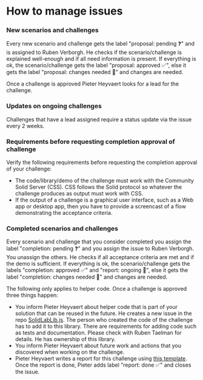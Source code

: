 # How to manage issues

### New scenarios and challenges
Every new scenario and challenge gets the label "proposal: pending ❓" and
is assigned to Ruben Verborgh.
He checks if the scenario/challenge is explained well-enough and 
if all need information is present.
If everything is ok, the scenario/challenge gets the label "proposal: approved ✅", else
it gets the label "proposal: changes needed 👷" and changes are needed.

Once a challenge is approved Pieter Heyvaert looks for a lead for the challenge.

### Updates on ongoing challenges
Challenges that have a lead assigned require a status update via the issue every 2 weeks.

### Requirements before requesting completion approval of challenge
Verify the following requirements before requesting the completion approval of your challenge:

- The code/library/demo of the challenge must work with the Community Solid Server (CSS).
  CSS follows the Solid protocol so whatever the challenge produces as output must work with CSS.
- If the output of a challenge is a graphical user interface, such as a Web app or desktop app,
  then you have to provide a screencast of a flow demonstrating the acceptance criteria.

### Completed scenarios and challenges
Every scenario and challenge that you consider completed 
you assign the label "completion: pending ❓" and 
you assign the issue to Ruben Verborgh.
You unassign the others.
He checks if all acceptance criteria are met and 
if the demo is sufficient. 
If everything is ok, the scenario/challenge gets the labels "completion: approved ✅" and "report: ongoing 👷", else
it gets the label "completion: changes needed 👷" and changes are needed.

The following only applies to helper code.
Once a challenge is approved three things happen:

- You inform Pieter Heyvaert about helper code that is part of your solution that can be reused in the future. 
He creates a new issue in the repo [SolidLabLib.js](https://github.com/SolidLabResearch/SolidLabLib.js).
The person who created the code of the challenge has to add it to this library.
There are requirements for adding code such as tests and documentation.
Please check with Ruben Taelman for details. 
He has ownership of this library.
- You inform Pieter Heyvaert about future work and actions that you discovered when working on the challenge.
- Pieter Heyvaert writes a report for this challenge using [this template](reports/template.md).
Once the report is done, Pieter adds label "report: done ✅" and closes the issue.
